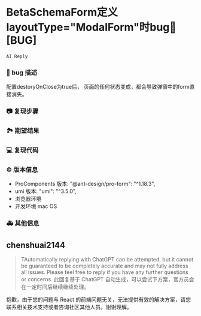 # BetaSchemaForm定义layoutType="ModalForm"时bug🐛[BUG]

`AI Reply`

### 🐛 bug 描述

配置destoryOnClose为true后， 页面的任何状态变成，都会导致弹窗中的form直接消失。

### 📷 复现步骤

### 🏞 期望结果

### 💻 复现代码

### © 版本信息

- ProComponents 版本: "@ant-design/pro-form": "^1.18.3",
- umi 版本: "umi": "^3.5.0",
- 浏览器环境
- 开发环境 mac OS

### 🚑 其他信息

<!--
如截图等其他信息可以贴在这里
-->

## chenshuai2144

> TAutomatically replying with ChatGPT can be attempted, but it cannot be guaranteed to be completely accurate and may not fully address all issues. Please feel free to reply if you have any further questions or concerns.
> 此回复基于 ChatGPT 自动生成，可以尝试下方案，官方员会在一定时间后继续继续处理。

抱歉，由于您的问题与 React 的前端问题无关，无法提供有效的解决方案，请您联系相关技术支持或者咨询社区其他人员。谢谢理解。
